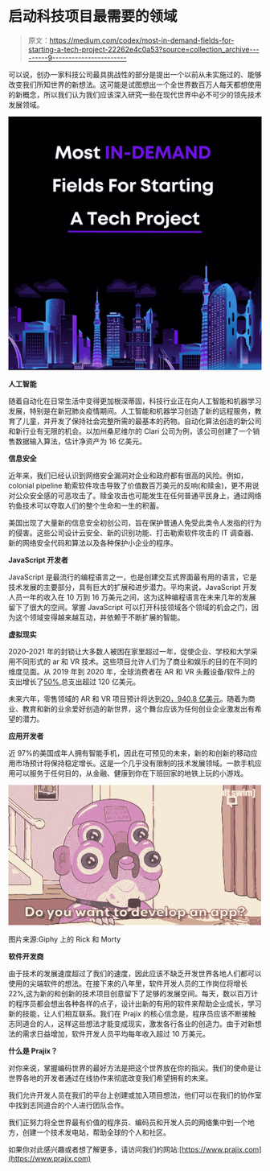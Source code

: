 # 启动科技项目最需要的领域

> 原文：<https://medium.com/codex/most-in-demand-fields-for-starting-a-tech-project-22262e4c0a53?source=collection_archive---------9----------------------->

可以说，创办一家科技公司最具挑战性的部分是提出一个以前从未实施过的、能够改变我们所知世界的新想法。这可能是试图想出一个全世界数百万人每天都想使用的新概念，所以我们认为我们应该深入研究一些在现代世界中必不可少的领先技术发展领域。

![](img/ed925bb7e8076b53ddf9a30ed985c9d4.png)

**人工智能**

随着自动化在日常生活中变得更加根深蒂固，科技行业正在向人工智能和机器学习发展，特别是在新冠肺炎疫情期间。人工智能和机器学习创造了新的远程服务，教育了儿童，并开发了保持社会完整所需的最基本的药物。自动化算法创造的新公司和新行业有无限的机会。以加州桑尼维尔的 Clari 公司为例，该公司创建了一个销售数据输入算法，估计净资产为 16 亿美元。

**信息安全**

近年来，我们已经认识到网络安全漏洞对企业和政府都有很高的风险。例如，colonial pipeline 勒索软件攻击导致了价值数百万美元的反响(和赎金)，更不用说对公众安全感的可恶攻击了。赎金攻击也可能发生在任何普通平民身上，通过网络钓鱼技术可以夺取人们的整个生命和一生的积蓄。

美国出现了大量新的信息安全初创公司，旨在保护普通人免受此类令人发指的行为的侵害。这些公司设计云安全、新的识别功能、打击勒索软件攻击的 IT 调查器、新的网络安全代码和算法以及各种保护小企业的程序。

**JavaScript 开发者**

JavaScript 是最流行的编程语言之一，也是创建交互式界面最有用的语言，它是技术发展的主要部分，具有巨大的扩展和进步潜力。平均来说，JavaScript 开发人员一年的收入在 10 万到 16 万美元之间，这为这种编程语言在未来几年的发展留下了很大的空间。掌握 JavaScript 可以打开科技领域各个领域的机会之门，因为这个领域变得越来越互动，并依赖于不断扩展的智能。

**虚拟现实**

2020-2021 年的封锁让大多数人被困在家里超过一年，促使企业、学校和大学采用不同形式的 ar 和 VR 技术。这些项目允许人们为了商业和娱乐的目的在不同的维度见面。从 2019 年到 2020 年，全球消费者在 AR 和 VR 头戴设备/软件上的支出增长了[50%](https://www.idc.com/getdoc.jsp?containerId=prUS47012020),总支出超过 120 亿美元。

未来六年，零售领域的 AR 和 VR 项目预计将达到[20，940.8 亿美元](https://www.databridgemarketresearch.com/reports/global-augmented-reality-and-virtual-reality-market)。随着为商业、教育和新的业余爱好创造的新世界，这个舞台应该为任何创业企业激发出有希望的潜力。

**应用开发者**

近 97%的美国成年人拥有智能手机，因此在可预见的未来，新的和创新的移动应用市场预计将保持稳定增长。这是一个几乎没有限制的技术发展领域。一款手机应用可以服务于任何目的，从金融、健康到你在下班回家的地铁上玩的小游戏。

![](img/8ddf7f66000bcacfd8b768255cae42d1.png)

图片来源:Giphy 上的 Rick 和 Morty

**软件开发商**

由于技术的发展速度超过了我们的速度，因此应该不缺乏开发世界各地人们都可以使用的尖端软件的想法。在接下来的八年里，软件开发人员的工作岗位将增长 22%,这为新的和创新的技术项目创意留下了足够的发展空间。每天，数以百万计的程序员都会想出各种各样的点子，设计出新的有用的软件来帮助企业成长，学习新的技能，让人们相互联系。我们在 Prajix 的核心信念是，程序员应该不断接触志同道合的人，这样这些想法才能变成现实，激发各行各业的创造力。由于对新想法的需求日益增加，软件开发人员平均每年收入超过 10 万美元。

**什么是 Prajix？**

对你来说，掌握编码世界的最好方法是把这个世界放在你的指尖。我们的使命是让世界各地的开发者通过在线协作来彻底改变我们希望拥有的未来。

我们允许开发人员在我们的平台上创建或加入项目想法，他们可以在我们的协作室中找到志同道合的个人进行团队合作。

我们正努力将全世界最有价值的程序员、编码员和开发人员的网络集中到一个地方，创建一个技术发电站，帮助全球的个人和社区。

如果你对此感兴趣或者想了解更多，请访问我们的网站:[https://www.prajix.com](https://www.prajix.com)